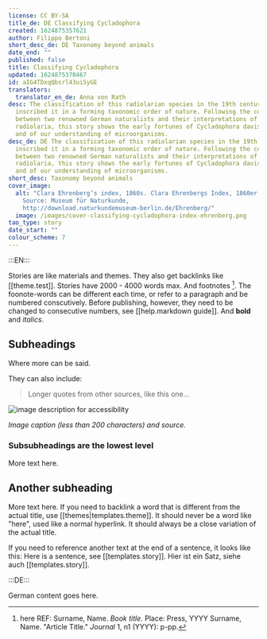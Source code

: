 ```yaml
---
license: CC BY-SA
title_de: DE Classifying Cycladophora
created: 1624875357621
author: Filippo Bertoni
short_desc_de: DE Taxonomy beyond animals
date_end: ""
published: false
title: Classifying Cycladophora
updated: 1624875370467
id: aIG4TDxqQbsrl43uiSyGE
translators:
  translator_en_de: Anna von Rath
desc: The classification of this radiolarian species in the 19th century
  inscribed it in a forming taxonomic order of nature. Following the contrast
  between two renowned German naturalists and their interpretations of
  radiolaria, this story shows the early fortunes of Cycladophora davisiana -
  and of our understanding of microorganisms.
desc_de: DE The classification of this radiolarian species in the 19th century
  inscribed it in a forming taxonomic order of nature. Following the contrast
  between two renowned German naturalists and their interpretations of
  radiolaria, this story shows the early fortunes of Cycladophora davisiana -
  and of our understanding of microorganisms.
short_desc: Taxonomy beyond animals
cover_image:
  alt: "Clara Ehrenberg’s index, 1860s. Clara Ehrenbergs Index, 1860er Jahre.
    Source: Museum für Naturkunde,
    http://download.naturkundemuseum-berlin.de/Ehrenberg/"
  image: /images/cover-classifying-cycladophora-index-ehrenberg.png
tao_type: story
date_start: ""
colour_scheme: 7
---
```



:::EN:::

Stories are like materials and themes. They also get backlinks like [[theme.test]]. Stories have 2000 - 4000 words max.
And footnotes [^footnote1]. The foonote-words can be different each time, or refer to a paragraph and be numbered conscutively. Before publishing, however, they need to be changed to consecutive numbers, see [[help.markdown guide]].
And **bold** and _italics_.

## Subheadings

Where more can be said.

They can also include:
>Longer quotes from other sources, like this one...

![image description for accessibility](/images/example/MfN-HBSB-Nr97.png)

_Image caption (less than 200 characters) and source._

<!-- Notes for us -->

### Subsubheadings are the lowest level

More text here.

## Another subheading

More text here. If you need to backlink a word that is different from the actual title, use [[themes|templates.theme]]. It should never be a word like "here", used like a normal hyperlink. It should always be a close variation of the actual title.

If you need to reference another text at the end of a sentence, it looks like this: Here is a sentence, see [[templates.story]].
Hier ist ein Satz, siehe auch [[templates.story]].

[^footnote1]: here REF: Surname, Name. _Book title_. Place: Press, YYYY
Surname, Name. "Article Title." _Journal_ 1, n1 (YYYY): p-pp.

:::DE:::

German content goes here.
